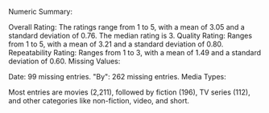 Numeric Summary:

Overall Rating: The ratings range from 1 to 5, with a mean of 3.05 and a standard deviation of 0.76. The median rating is 3.
Quality Rating: Ranges from 1 to 5, with a mean of 3.21 and a standard deviation of 0.80.
Repeatability Rating: Ranges from 1 to 3, with a mean of 1.49 and a standard deviation of 0.60.
Missing Values:

Date: 99 missing entries.
"By": 262 missing entries.
Media Types:

Most entries are movies (2,211), followed by fiction (196), TV series (112), and other categories like non-fiction, video, and short.

